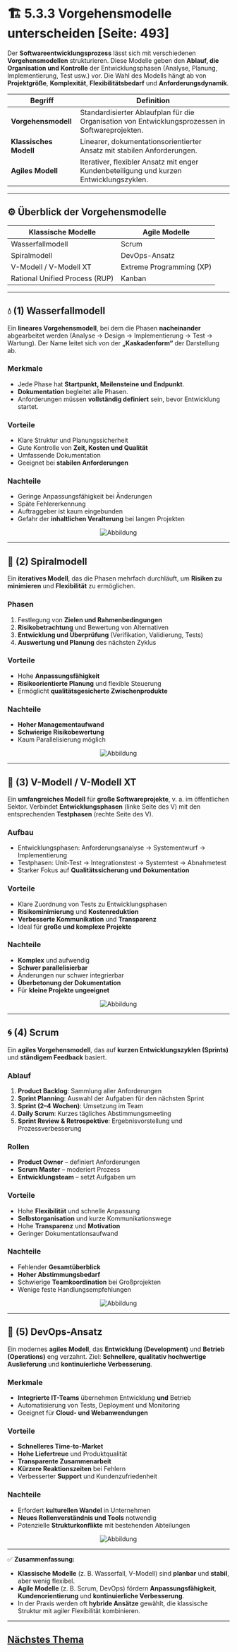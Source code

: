 # 🏗️ 5.3.3 Vorgehensmodelle unterscheiden [Seite: 493]

Der **Softwareentwicklungsprozess** lässt sich mit verschiedenen **Vorgehensmodellen** strukturieren.
Diese Modelle geben den **Ablauf, die Organisation und Kontrolle** der Entwicklungsphasen (Analyse, Planung, Implementierung, Test usw.) vor.
Die Wahl des Modells hängt ab von **Projektgröße**, **Komplexität**, **Flexibilitätsbedarf** und **Anforderungsdynamik**.

| Begriff                | Definition                                                                                       |
| ---------------------- | ------------------------------------------------------------------------------------------------ |
| **Vorgehensmodell**    | Standardisierter Ablaufplan für die Organisation von Entwicklungsprozessen in Softwareprojekten. |
| **Klassisches Modell** | Linearer, dokumentationsorientierter Ansatz mit stabilen Anforderungen.                          |
| **Agiles Modell**      | Iterativer, flexibler Ansatz mit enger Kundenbeteiligung und kurzen Entwicklungszyklen.          |

---

## ⚙️ Überblick der Vorgehensmodelle

| **Klassische Modelle**         | **Agile Modelle**        |
| ------------------------------ | ------------------------ |
| Wasserfallmodell               | Scrum                    |
| Spiralmodell                   | DevOps-Ansatz            |
| V-Modell / V-Modell XT         | Extreme Programming (XP) |
| Rational Unified Process (RUP) | Kanban                   |

---

## 💧 (1) Wasserfallmodell

Ein **lineares Vorgehensmodell**, bei dem die Phasen **nacheinander** abgearbeitet werden (Analyse → Design → Implementierung → Test → Wartung).
Der Name leitet sich von der **„Kaskadenform“** der Darstellung ab.

### Merkmale

* Jede Phase hat **Startpunkt, Meilensteine und Endpunkt**.
* **Dokumentation** begleitet alle Phasen.
* Anforderungen müssen **vollständig definiert** sein, bevor Entwicklung startet.

### Vorteile

* Klare Struktur und Planungssicherheit
* Gute Kontrolle von **Zeit, Kosten und Qualität**
* Umfassende Dokumentation
* Geeignet bei **stabilen Anforderungen**

### Nachteile

* Geringe Anpassungsfähigkeit bei Änderungen
* Späte Fehlererkennung
* Auftraggeber ist kaum eingebunden
* Gefahr der **inhaltlichen Veralterung** bei langen Projekten

<div style="display:flex;justify-content:center">
    <img src="/lernfeld_5/wasserfall.png" alt="Abbildung" style="max-width:100%;height:auto;display:block;margin:0;" />
</div>

---

## 🔄 (2) Spiralmodell

Ein **iteratives Modell**, das die Phasen mehrfach durchläuft, um **Risiken zu minimieren** und **Flexibilität** zu ermöglichen.

### Phasen

1. Festlegung von **Zielen und Rahmenbedingungen**
2. **Risikobetrachtung** und Bewertung von Alternativen
3. **Entwicklung und Überprüfung** (Verifikation, Validierung, Tests)
4. **Auswertung und Planung** des nächsten Zyklus

### Vorteile

* Hohe **Anpassungsfähigkeit**
* **Risikoorientierte Planung** und flexible Steuerung
* Ermöglicht **qualitätsgesicherte Zwischenprodukte**

### Nachteile

* **Hoher Managementaufwand**
* **Schwierige Risikobewertung**
* Kaum Parallelisierung möglich


<div style="display:flex;justify-content:center">
    <img src="/lernfeld_5/spiral.png" alt="Abbildung" style="max-width:100%;height:auto;display:block;margin:0;" />
</div>

---

## 🧩 (3) V-Modell / V-Modell XT

Ein **umfangreiches Modell** für **große Softwareprojekte**, v. a. im öffentlichen Sektor.
Verbindet **Entwicklungsphasen** (linke Seite des V) mit den entsprechenden **Testphasen** (rechte Seite des V).

### Aufbau

* Entwicklungsphasen: Anforderungsanalyse → Systementwurf → Implementierung
* Testphasen: Unit-Test → Integrationstest → Systemtest → Abnahmetest
* Starker Fokus auf **Qualitätssicherung und Dokumentation**

### Vorteile

* Klare Zuordnung von Tests zu Entwicklungsphasen
* **Risikominimierung** und **Kostenreduktion**
* **Verbesserte Kommunikation** und **Transparenz**
* Ideal für **große und komplexe Projekte**

### Nachteile

* **Komplex** und aufwendig
* **Schwer parallelisierbar**
* Änderungen nur schwer integrierbar
* **Überbetonung der Dokumentation**
* Für **kleine Projekte ungeeignet**


<div style="display:flex;justify-content:center">
    <img src="/lernfeld_5/v_modell.png" alt="Abbildung" style="max-width:100%;height:auto;display:block;margin:0;" />
</div>

---

## 🌀 (4) Scrum

Ein **agiles Vorgehensmodell**, das auf **kurzen Entwicklungszyklen (Sprints)** und **ständigem Feedback** basiert.

### Ablauf

1. **Product Backlog**: Sammlung aller Anforderungen
2. **Sprint Planning**: Auswahl der Aufgaben für den nächsten Sprint
3. **Sprint (2–4 Wochen)**: Umsetzung im Team
4. **Daily Scrum**: Kurzes tägliches Abstimmungsmeeting
5. **Sprint Review & Retrospektive**: Ergebnisvorstellung und Prozessverbesserung

### Rollen

* **Product Owner** – definiert Anforderungen
* **Scrum Master** – moderiert Prozess
* **Entwicklungsteam** – setzt Aufgaben um

### Vorteile

* Hohe **Flexibilität** und schnelle Anpassung
* **Selbstorganisation** und kurze Kommunikationswege
* Hohe **Transparenz** und **Motivation**
* Geringer Dokumentationsaufwand

### Nachteile

* Fehlender **Gesamtüberblick**
* **Hoher Abstimmungsbedarf**
* Schwierige **Teamkoordination** bei Großprojekten
* Wenige feste Handlungsempfehlungen


<div style="display:flex;justify-content:center">
    <img src="/lernfeld_5/scrum.png" alt="Abbildung" style="max-width:100%;height:auto;display:block;margin:0;" />
</div>

---

## 🔧 (5) DevOps-Ansatz

Ein modernes **agiles Modell**, das **Entwicklung (Development)** und **Betrieb (Operations)** eng verzahnt.
Ziel: **Schnellere, qualitativ hochwertige Auslieferung** und **kontinuierliche Verbesserung**.

### Merkmale

* **Integrierte IT-Teams** übernehmen Entwicklung **und** Betrieb
* Automatisierung von Tests, Deployment und Monitoring
* Geeignet für **Cloud- und Webanwendungen**

### Vorteile

* **Schnelleres Time-to-Market**
* **Hohe Liefertreue** und Produktqualität
* **Transparente Zusammenarbeit**
* **Kürzere Reaktionszeiten** bei Fehlern
* Verbesserter **Support** und Kundenzufriedenheit

### Nachteile

* Erfordert **kulturellen Wandel** in Unternehmen
* **Neues Rollenverständnis und Tools** notwendig
* Potenzielle **Strukturkonflikte** mit bestehenden Abteilungen


<div style="display:flex;justify-content:center">
    <img src="/lernfeld_5/devops.png" alt="Abbildung" style="max-width:100%;height:auto;display:block;margin:0;" />
</div>

---

✅ **Zusammenfassung:**

* **Klassische Modelle** (z. B. Wasserfall, V-Modell) sind **planbar** und **stabil**, aber wenig flexibel.
* **Agile Modelle** (z. B. Scrum, DevOps) fördern **Anpassungsfähigkeit**, **Kundenorientierung** und **kontinuierliche Verbesserung**.
* In der Praxis werden oft **hybride Ansätze** gewählt, die klassische Struktur mit agiler Flexibilität kombinieren.


---

## [Nächstes Thema](./5.3.4_Programmiersprachen_und_-werkzeuge_unterscheiden.md)